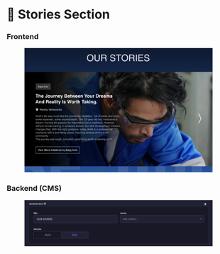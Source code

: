 # 📎 Stories Section

### **Frontend**

<figure><img src="../../.gitbook/assets/stories-section.png" alt=""><figcaption></figcaption></figure>

### Backend (CMS)

<figure><img src="../../.gitbook/assets/stories-section-cms.png" alt=""><figcaption></figcaption></figure>
